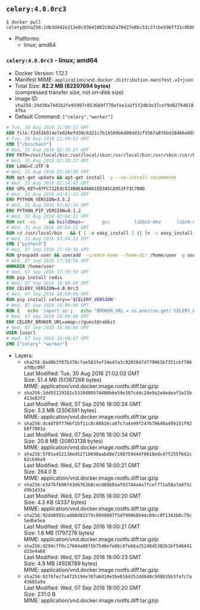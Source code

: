 ## `celery:4.0.0rc3`

```console
$ docker pull celery@sha256:1db3d442e213e0c93641802c8d2a70427e8bc53c37cbe596ff21c0bbb9d6089d
```

-	Platforms:
	-	linux; amd64

### `celery:4.0.0rc3` - linux; amd64

-	Docker Version: 1.12.1
-	Manifest MIME: `application/vnd.docker.distribution.manifest.v2+json`
-	Total Size: **82.2 MB (82207694 bytes)**  
	(compressed transfer size, not on-disk size)
-	Image ID: `sha256:24d30a74d1b2fe91997c053660f776efee1a2f5f2db3e37cef9d827646184f6a`
-	Default Command: `["celery","worker"]`

```dockerfile
# Tue, 30 Aug 2016 21:00:51 GMT
ADD file:f2453b914e7e026efd39c6321c7b14509b6d09dd3cf5567a8f6bd38466e06954 in / 
# Tue, 30 Aug 2016 21:00:52 GMT
CMD ["/bin/bash"]
# Wed, 31 Aug 2016 02:39:27 GMT
ENV PATH=/usr/local/bin:/usr/local/sbin:/usr/local/bin:/usr/sbin:/usr/bin:/sbin:/bin
# Wed, 31 Aug 2016 02:39:27 GMT
ENV LANG=C.UTF-8
# Wed, 31 Aug 2016 02:39:36 GMT
RUN apt-get update && apt-get install -y --no-install-recommends 		ca-certificates 		libsqlite3-0 		libssl1.0.0 	&& rm -rf /var/lib/apt/lists/*
# Wed, 31 Aug 2016 02:54:42 GMT
ENV GPG_KEY=97FC712E4C024BBEA48A61ED3A5CA953F73C700D
# Wed, 31 Aug 2016 03:02:23 GMT
ENV PYTHON_VERSION=3.5.2
# Wed, 31 Aug 2016 03:02:24 GMT
ENV PYTHON_PIP_VERSION=8.1.2
# Wed, 31 Aug 2016 03:04:21 GMT
RUN set -ex 	&& buildDeps=' 		gcc 		libbz2-dev 		libc6-dev 		liblzma-dev 		libncurses-dev 		libreadline-dev 		libsqlite3-dev 		libssl-dev 		make 		tcl-dev 		tk-dev 		wget 		xz-utils 		zlib1g-dev 	' 	&& apt-get update && apt-get install -y $buildDeps --no-install-recommends && rm -rf /var/lib/apt/lists/* 		&& wget -O python.tar.xz "https://www.python.org/ftp/python/${PYTHON_VERSION%%[a-z]*}/Python-$PYTHON_VERSION.tar.xz" 	&& wget -O python.tar.xz.asc "https://www.python.org/ftp/python/${PYTHON_VERSION%%[a-z]*}/Python-$PYTHON_VERSION.tar.xz.asc" 	&& export GNUPGHOME="$(mktemp -d)" 	&& gpg --keyserver ha.pool.sks-keyservers.net --recv-keys "$GPG_KEY" 	&& gpg --batch --verify python.tar.xz.asc python.tar.xz 	&& rm -r "$GNUPGHOME" python.tar.xz.asc 	&& mkdir -p /usr/src/python 	&& tar -xJC /usr/src/python --strip-components=1 -f python.tar.xz 	&& rm python.tar.xz 		&& cd /usr/src/python 	&& ./configure 		--enable-loadable-sqlite-extensions 		--enable-shared 	&& make -j$(nproc) 	&& make install 	&& ldconfig 		&& if [ ! -e /usr/local/bin/pip3 ]; then : 		&& wget -O /tmp/get-pip.py 'https://bootstrap.pypa.io/get-pip.py' 		&& python3 /tmp/get-pip.py "pip==$PYTHON_PIP_VERSION" 		&& rm /tmp/get-pip.py 	; fi 	&& pip3 install --no-cache-dir --upgrade --force-reinstall "pip==$PYTHON_PIP_VERSION" 	&& [ "$(pip list |tac|tac| awk -F '[ ()]+' '$1 == "pip" { print $2; exit }')" = "$PYTHON_PIP_VERSION" ] 		&& find /usr/local -depth 		\( 			\( -type d -a -name test -o -name tests \) 			-o 			\( -type f -a -name '*.pyc' -o -name '*.pyo' \) 		\) -exec rm -rf '{}' + 	&& apt-get purge -y --auto-remove $buildDeps 	&& rm -rf /usr/src/python ~/.cache
# Wed, 31 Aug 2016 03:04:21 GMT
RUN cd /usr/local/bin 	&& { [ -e easy_install ] || ln -s easy_install-* easy_install; } 	&& ln -s idle3 idle 	&& ln -s pydoc3 pydoc 	&& ln -s python3 python 	&& ln -s python3-config python-config
# Wed, 31 Aug 2016 03:04:22 GMT
CMD ["python3"]
# Wed, 07 Sep 2016 17:59:56 GMT
RUN groupadd user && useradd --create-home --home-dir /home/user -g user user
# Wed, 07 Sep 2016 17:59:56 GMT
WORKDIR /home/user
# Wed, 07 Sep 2016 17:59:59 GMT
RUN pip install redis
# Wed, 07 Sep 2016 18:00:00 GMT
ENV CELERY_VERSION=4.0.0rc3
# Wed, 07 Sep 2016 18:00:05 GMT
RUN pip install celery=="$CELERY_VERSION"
# Wed, 07 Sep 2016 18:00:06 GMT
RUN { 	echo 'import os'; 	echo "BROKER_URL = os.environ.get('CELERY_BROKER_URL', 'amqp://')"; } > celeryconfig.py
# Wed, 07 Sep 2016 18:00:06 GMT
ENV CELERY_BROKER_URL=amqp://guest@rabbit
# Wed, 07 Sep 2016 18:00:06 GMT
USER [user]
# Wed, 07 Sep 2016 18:00:07 GMT
CMD ["celery" "worker"]
```

-	Layers:
	-	`sha256:8ad8b3f87b378cfae583fef34e47a3c9203847d779961b7351cbf786af0bc09f`  
		Last Modified: Tue, 30 Aug 2016 21:02:02 GMT  
		Size: 51.4 MB (51367268 bytes)  
		MIME: application/vnd.docker.image.rootfs.diff.tar.gzip
	-	`sha256:1dd93129182c531040957d480b6e59e387cd4c24e9a2e4edeaf3a15b413e82f2`  
		Last Modified: Wed, 07 Sep 2016 18:00:24 GMT  
		Size: 3.3 MB (3306391 bytes)  
		MIME: application/vnd.docker.image.rootfs.diff.tar.gzip
	-	`sha256:dc44f8f7766f1bf11c8c80816ca07c7a4e99f247678640a499151f92b8f7001e`  
		Last Modified: Wed, 07 Sep 2016 18:00:34 GMT  
		Size: 20.8 MB (20803138 bytes)  
		MIME: application/vnd.docker.image.rootfs.diff.tar.gzip
	-	`sha256:5701e452130ed5271b690aabd8e7198759444f8618edc47f255f642c62c646a9`  
		Last Modified: Wed, 07 Sep 2016 18:00:21 GMT  
		Size: 264.0 B  
		MIME: application/vnd.docker.image.rootfs.diff.tar.gzip
	-	`sha256:e347bfb96f43d6763b8cecd88b0aaf037d4a4a7fcef771a50a7a075cd9b1d33a`  
		Last Modified: Wed, 07 Sep 2016 18:00:20 GMT  
		Size: 4.3 KB (4337 bytes)  
		MIME: application/vnd.docker.image.rootfs.diff.tar.gzip
	-	`sha256:92dd0955cad80d81579c0949887f5df99868b44c09cc0f1343b8c79c5edbe5ea`  
		Last Modified: Wed, 07 Sep 2016 18:00:21 GMT  
		Size: 1.8 MB (1797276 bytes)  
		MIME: application/vnd.docker.image.rootfs.diff.tar.gzip
	-	`sha256:d294c7f0c17044a08f5b75d0efe06c8feb6a25248d5382b1bf546441d15e4a68`  
		Last Modified: Wed, 07 Sep 2016 18:00:23 GMT  
		Size: 4.9 MB (4928789 bytes)  
		MIME: application/vnd.docker.image.rootfs.diff.tar.gzip
	-	`sha256:0276fec7a4725194e707a6d10e3be8164252dd848c508b35b3fafc7a43685a9a`  
		Last Modified: Wed, 07 Sep 2016 18:00:20 GMT  
		Size: 231.0 B  
		MIME: application/vnd.docker.image.rootfs.diff.tar.gzip
